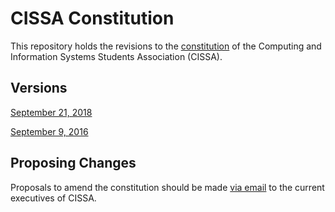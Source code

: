 # CISSA Constitution

This repository holds the revisions to the [constitution](constitution.md) of
the Computing and Information Systems Students Association (CISSA).

## Versions

[September 21, 2018](https://github.com/cissa-unimelb/constitution/blob/3f50b7d38ac116101c632c7ce93554e538038442/constitution.md)

[September 9, 2016](https://github.com/cissa-unimelb/constitution/blob/f0e3efa264b64de78d4e08968384817ee34dcde1/constitution.md)

## Proposing Changes

Proposals to amend the constitution should be made
[via email](mailto:executives@cissa.org.au)
to the current executives of CISSA.
